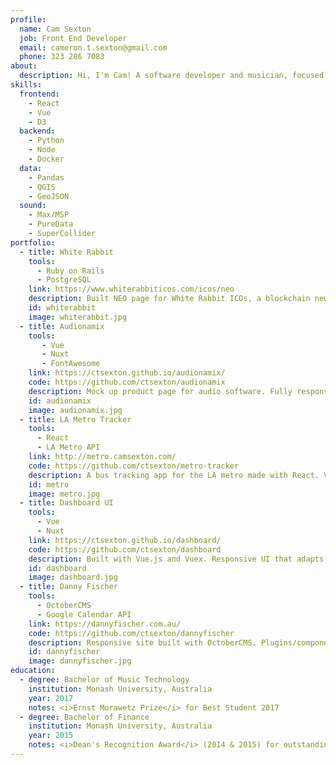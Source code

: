 ```yaml
---
profile:
  name: Cam Sexton
  job: Front End Developer
  email: cameron.t.sexton@gmail.com
  phone: 323 286 7083
about:
  description: Hi, I'm Cam! A software developer and musician, focused on building functional, efficient software.
skills:
  frontend:
    - React
    - Vue
    - D3
  backend:
    - Python
    - Node
    - Docker
  data:
    - Pandas
    - QGIS
    - GeoJSON
  sound:
    - Max/MSP
    - PureData
    - SuperCollider
portfolio:
  - title: White Rabbit
    tools: 
      - Ruby on Rails
      - PostgreSQL
    link: https://www.whiterabbiticos.com/icos/neo
    description: Built NEO page for White Rabbit ICOs, a blockchain news website.
    id: whiterabbit
    image: whiterabbit.jpg
  - title: Audionamix
    tools: 
       - Vue 
       - Nuxt 
       - FontAwesome
    link: https://ctsexton.github.io/audionamix/
    code: https://github.com/ctsexton/audionamix
    description: Mock up product page for audio software. Fully responsive design built with Vue.js. A strong landing page layout for software products - specifies major software features and system requirements.
    id: audionamix
    image: audionamix.jpg
  - title: LA Metro Tracker
    tools: 
      - React
      - LA Metro API
    link: http://metro.camsexton.com/
    code: https://github.com/ctsexton/metro-tracker
    description: A bus tracking app for the LA metro made with React. Very fast and simple UI - input the bus line no. and see the most recent known positions of all buses on that line displayed on a map. Updates positions from NextBus API every 10 seconds. I use it every day!
    id: metro
    image: metro.jpg
  - title: Dashboard UI
    tools: 
      - Vue 
      - Nuxt
    link: https://ctsexton.github.io/dashboard/
    code: https://github.com/ctsexton/dashboard
    description: Built with Vue.js and Vuex. Responsive UI that adapts to all screen sizes. Click the cog icon to access the settings panel. All changes are auto-saved to local storage - so the user can reload the page or even restart their browser and keep their settings... without requiring a sign-up process. Neat!
    id: dashboard
    image: dashboard.jpg
  - title: Danny Fischer
    tools: 
      - OctoberCMS 
      - Google Calendar API
    link: https://dannyfischer.com.au/
    code: https://github.com/ctsexton/dannyfischer
    description: Responsive site built with OctoberCMS. Plugins/components I coded include the Events plugin, album covers page, a "quote machine" written in Javascript, and a simple blog page. Danny is able to easily update the site content using simple back end forms.
    id: dannyfischer
    image: dannyfischer.jpg
education:
  - degree: Bachelor of Music Technology
    institution: Monash University, Australia
    year: 2017
    notes: <i>Ernst Morawetz Prize</i> for Best Student 2017
  - degree: Bachelor of Finance
    institution: Monash University, Australia
    year: 2015
    notes: <i>Dean's Recognition Award</i> (2014 & 2015) for outstanding academic results
---
```


